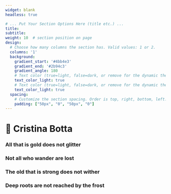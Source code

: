 ```yaml
---
widget: blank
headless: true

# ... Put Your Section Options Here (title etc.) ...
title:
subtitle:
weight: 10  # section position on page
design:
  # Choose how many columns the section has. Valid values: 1 or 2.
  columns: '1'
  background:
    gradient_start: '#4bb4e3'
    gradient_end: '#2b94c3'
    gradient_angle: 180
    # Text color (true=light, false=dark, or remove for the dynamic theme color).
    text_color_light: true
    # Text color (true=light, false=dark, or remove for the dynamic theme color).
    text_color_light: true   
  spacing:
    # Customize the section spacing. Order is top, right, bottom, left.
    padding: ["50px", "0", "50px", "0"]
---
```


# :leaves: Cristina Botta
### All that is gold does not glitter  
### Not all who wander are lost  
### The old that is strong does not wither  
### Deep roots are not reached by the frost  



